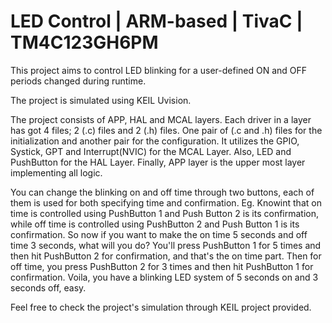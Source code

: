 
# LED Control | ARM-based | TivaC | TM4C123GH6PM

This project aims to control LED blinking for a user-defined ON and OFF periods changed during runtime.

The project is simulated using KEIL Uvision.

The project consists of APP, HAL and MCAL layers. Each driver in a layer has got 4 files; 2 (.c) files and 2 (.h) files. One pair of (.c and .h) files for the initialization and another pair for the configuration.
It utilizes the GPIO, Systick, GPT and  Interrupt(NVIC) for the MCAL Layer.
Also, LED and PushButton for the HAL Layer.
Finally, APP layer is the upper most layer implementing all logic.

You can change the blinking on and off time through two buttons, each of them is used for both specifying time and confirmation.
Eg. Knowint that on time is controlled using PushButton 1 and Push Button 2 is its confirmation, while off time is controlled using PushButton 2 and Push Button 1 is its confirmation.
    So now if you want to make the on time 5 seconds and off time 3 seconds, what will you do?
    You'll press PushButton 1 for 5 times and then hit PushButton 2 for confirmation, and that's the on time part.
    Then for off time, you press PushButton 2 for 3 times and then hit PushButton 1 for confirmation.
    Voila, you have a blinking LED system of 5 seconds on and 3 seconds off, easy.

Feel free to check the project's simulation through KEIL project provided.



